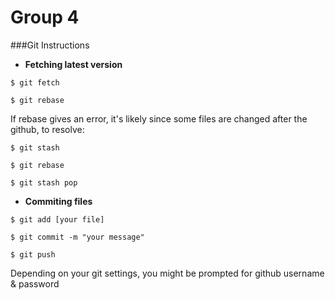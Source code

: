 # Group 4

###Git Instructions
* <b> Fetching latest version </b><br />

` $ git fetch `

` $ git rebase `

If rebase gives an error, it's likely since some files are changed after the github, to resolve:

` $ git stash `

` $ git rebase `

` $ git stash pop `

* <b> Commiting files </b>

` $ git add [your file] `

` $ git commit -m "your message" `

` $ git push `

Depending on your git settings, you might be prompted for github username & password
